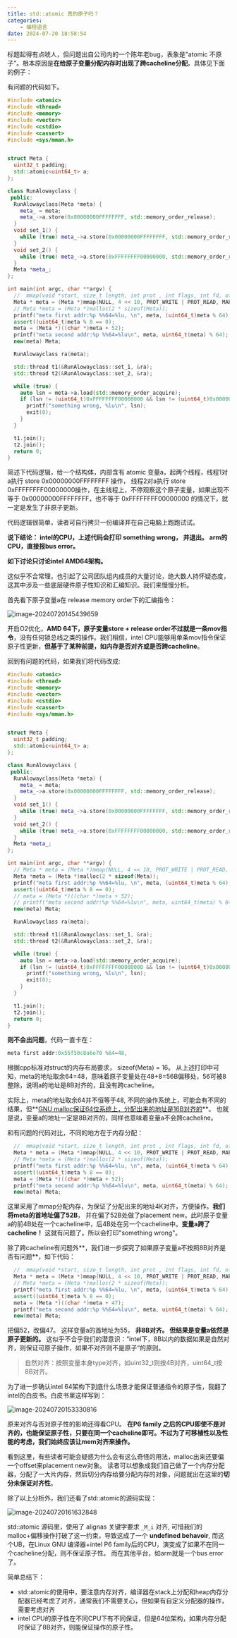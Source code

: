 ```yaml
---
title: std::atomic 真的原子吗？
categories: 
	- 编程语言
date: 2024-07-20 18:58:54
---
```


标题起得有点唬人，但问题出自公司内的一个陈年老bug，表象是"atomic 不原子"。根本原因是**在给原子变量分配内存时出现了跨cacheline分配**。具体见下面的例子：

<!--more-->

有问题的代码如下。

```cpp
#include <atomic>
#include <thread>
#include <memory>
#include <vector>
#include <cstdio>
#include <cassert>
#include <sys/mman.h>


struct Meta {
  uint32_t padding;
  std::atomic<uint64_t> a;
};

class RunAlowayclass {
 public:
  RunAlowayclass(Meta *meta) {
    meta_ = meta;
    meta_->a.store(0x00000000FFFFFFFF, std::memory_order_release);
  }
  void set_1() {
    while (true) meta_->a.store(0x00000000FFFFFFFF, std::memory_order_release);
  }
  void set_2() {
    while (true) meta_->a.store(0xFFFFFFFF00000000, std::memory_order_release);
  }
  Meta *meta_;
};

int main(int argc, char **argv) {
  //  mmap(void *start, size_t length, int prot , int flags, int fd, off_t offset);
  Meta * meta = (Meta *)mmap(NULL, 4 << 10, PROT_WRITE | PROT_READ, MAP_PRIVATE | MAP_ANONYMOUS, -1, 0);
  // Meta *meta = (Meta *)malloc(2 * sizeof(Meta));
  printf("meta first addr:%p %%64=%lu, \n", meta, (uint64_t)meta % 64);
  assert((uint64_t)meta % 8 == 0);
  meta = (Meta *)((char *)meta + 52);
  printf("meta second addr:%p %%64=%lu\n", meta, uint64_t(meta) % 64);
  new(meta) Meta;

  RunAlowayclass ra(meta);

  std::thread t1(&RunAlowayclass::set_1, &ra);
  std::thread t2(&RunAlowayclass::set_2, &ra);

  while (true) {
    auto lsn = meta->a.load(std::memory_order_acquire);
    if (lsn != (uint64_t)0xFFFFFFFF00000000 && lsn != (uint64_t)0x00000000FFFFFFFF) {
      printf("something wrong, %lu\n", lsn);
      exit(0);
    }
  }

  t1.join();
  t2.join();
  return 0;
}

```

简述下代码逻辑，给一个结构体，内部含有 atomic 变量a，起两个线程，线程1对a执行 store 0x00000000FFFFFFFF 操作， 线程2对a执行 store 0xFFFFFFFF00000000操作，在主线程上，不停观察这个原子变量，如果出现不等于 0x00000000FFFFFFFF，也不等于 0xFFFFFFFF00000000 的情况下，就一定是发生了非原子更新。

代码逻辑很简单，读者可自行拷贝一份编译并在自己电脑上跑跑试试。

**说下结论： intel的CPU，上述代码会打印 something wrong， 并退出。 arm的CPU，直接报bus error。**

**如下讨论只讨论intel AMD64架构。**

这似乎不合常理，也引起了公司团队组内成员的大量讨论，绝大数人持怀疑态度，这其中涉及一些底层硬件原子性知识和汇编知识。我们来慢慢分析。

首先看下原子变量a在 release memory order下的汇编指令：

![image-20240720145439659](https://ravenxrz-blog.oss-cn-chengdu.aliyuncs.com/img/oss_imgimage-20240720145439659.png)

开启O2优化，**AMD 64下，原子变量store + release order不过就是一条mov指令**，没有任何锁总线之类的操作。我们相信，intel CPU能够用单条mov指令保证原子性更新，**但基于了某种前提，如内存是否对齐或是否跨cacheline**。

回到有问题的代码，如果我们将代码改成:

```cpp
#include <atomic>
#include <thread>
#include <memory>
#include <vector>
#include <cstdio>
#include <cassert>
#include <sys/mman.h>


struct Meta {
  uint32_t padding;
  std::atomic<uint64_t> a;
};

class RunAlowayclass {
 public:
  RunAlowayclass(Meta *meta) {
    meta_ = meta;
    meta_->a.store(0x00000000FFFFFFFF, std::memory_order_release);
  }
  void set_1() {
    while (true) meta_->a.store(0x00000000FFFFFFFF, std::memory_order_release);
  }
  void set_2() {
    while (true) meta_->a.store(0xFFFFFFFF00000000, std::memory_order_release);
  }
  Meta *meta_;
};

int main(int argc, char **argv) {
  // Meta * meta = (Meta *)mmap(NULL, 4 << 10, PROT_WRITE | PROT_READ, MAP_PRIVATE | MAP_ANONYMOUS, -1, 0);
  Meta *meta = (Meta *)malloc(2 * sizeof(Meta));
  printf("meta first addr:%p %%64=%lu, \n", meta, (uint64_t)meta % 64);
  assert((uint64_t)meta % 8 == 0);
  // meta = (Meta *)((char *)meta + 52);
  // printf("meta second addr:%p %%64=%lu\n", meta, uint64_t(meta) % 64);
  new(meta) Meta;

  RunAlowayclass ra(meta);

  std::thread t1(&RunAlowayclass::set_1, &ra);
  std::thread t2(&RunAlowayclass::set_2, &ra);

  while (true) {
    auto lsn = meta->a.load(std::memory_order_acquire);
    if (lsn != (uint64_t)0xFFFFFFFF00000000 && lsn != (uint64_t)0x00000000FFFFFFFF) {
      printf("something wrong, %lu\n", lsn);
      exit(0);
    }
  }

  t1.join();
  t2.join();
  return 0;
}
```

**则不会出问题**，代码一直卡在：

```cpp
meta first addr:0x55f50c8a6e70 %64=48,
```

根据cpp标准对struct的内存布局要求，  sizeof(Meta) = 16。 从上述打印中可知，meta的地址取余64=48，意味着原子变量处在48+8=56B偏移处，56可被8整除，说明a的地址是8B对齐的，且没有跨cacheline。

实际上，meta的地址取余64并不恒等于48, 不同的操作系统上，可能会有不同的结果，但**[GNU malloc保证64位系统上，分配出来的地址是16B对齐的](https://www.gnu.org/software/libc/manual/html_node/Aligned-Memory-Blocks.html)**。 也就是说，变量a的地址一定是8B对齐的，同样也意味着变量a不会跨cacheline。

和有问题的代码对比，不同的地方在于内存分配：

```cpp
  //  mmap(void *start, size_t length, int prot , int flags, int fd, off_t offset);
  Meta * meta = (Meta *)mmap(NULL, 4 << 10, PROT_WRITE | PROT_READ, MAP_PRIVATE | MAP_ANONYMOUS, -1, 0);
  // Meta *meta = (Meta *)malloc(2 * sizeof(Meta));
  printf("meta first addr:%p %%64=%lu, \n", meta, (uint64_t)meta % 64);
  assert((uint64_t)meta % 8 == 0);
  meta = (Meta *)((char *)meta + 52);
  printf("meta second addr:%p %%64=%lu\n", meta, uint64_t(meta) % 64);
  new(meta) Meta;
```

这里采用了mmap分配内存，为保证了分配出来的地址4K对齐，方便操作。**我们将meta的首地址偏了52B**， 并在偏了52B处做了placement new。此时原子变量a的前4B处在一个cacheline中，后4B处在另一个cacheline中。**变量a跨了cacheline！** 这就有问题了。所以会打印"something wrong"。

除了跨cacheline有问题外**，我们进一步探究了如果原子变量a不按照8B对齐是否有问题**，如下代码：

```cpp
  //  mmap(void *start, size_t length, int prot , int flags, int fd, off_t offset);
  Meta * meta = (Meta *)mmap(NULL, 4 << 10, PROT_WRITE | PROT_READ, MAP_PRIVATE | MAP_ANONYMOUS, -1, 0);
  // Meta *meta = (Meta *)malloc(2 * sizeof(Meta));
  printf("meta first addr:%p %%64=%lu, \n", meta, (uint64_t)meta % 64);
  assert((uint64_t)meta % 8 == 0);
  meta = (Meta *)((char *)meta + 47);
  printf("meta second addr:%p %%64=%lu\n", meta, uint64_t(meta) % 64);
  new(meta) Meta;
```

把偏52，改偏47。 这样变量a的首地址为55， **非8B对齐。 但结果是变量a依然是原子更新的。**  这似乎不合乎我们的潜意识：”intel下，8B以内的数据如果是自然对齐，则保证可原子操作，如果不对齐则不是原子“的原则。

> 自然对齐：按照变量本身type对齐，如uint32_t则按4B对齐，uint64_t按8B对齐。

为了进一步确认intel 64架构下到底什么场景才能保证普通指令的原子性，我翻了intel的白皮书。白皮书里这样写到：

![image-20240720153330816](https://ravenxrz-blog.oss-cn-chengdu.aliyuncs.com/img/oss_imgimage-20240720153330816.png)

原来对齐与否对原子性的影响还得看CPU。 **在P6 family 之后的CPU即使不是对齐的，也能保证原子性，只要在同一个cacheline即可。**不过为了可移植性以及性能的考虑**，我们始终应该让mem对齐来操作。**

看到这里，有些读者可能会疑惑为什么会有这么奇怪的用法，malloc出来还要偏一个offset来placement new对象。 读者可以想象成我们自己做了一个内存分配器，分配了一大片内存，然后切分内存给要分配内存的对象，问题就出在这里的**切分未保证对齐性**。

除了以上分析外，我们还看了std::atomic的源码实现：

![image-20240720161632848](https://ravenxrz-blog.oss-cn-chengdu.aliyuncs.com/img/oss_imgimage-20240720161632848.png)

std::atomic 源码里，使用了 alignas 关键字要求 `_M_i` 对齐, 可惜我们的malloc+偏移操作打破了这一约束，导致这成了一个 **undefined behavoir**, 而这个UB，在Linux GNU 编译器+intel P6 family后的CPU，演变成了如果不在同一个cacheline分配，则不保证原子性。 而在其他平台，如arm就是一个bus error了。

简单总结下：

- std::atomic的使用中，要注意内存对齐，编译器在stack上分配和heap内存分配器已经考虑了对齐，通常我们不需要关心，但如果有自定义分配器的操作，需要考虑对齐
- intel CPU的原子性在不同CPU下有不同保证，但是64位架构，如果内存分配时保证了8B对齐，则能保证操作的原子性。

